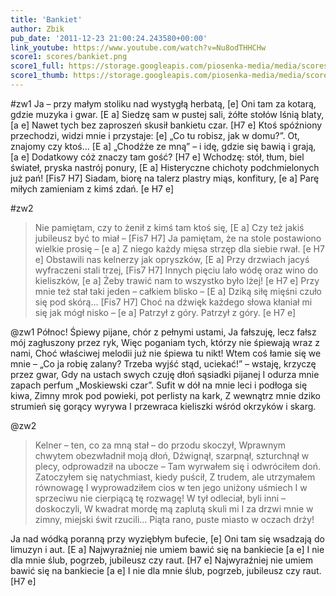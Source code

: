 ```yaml
---
title: 'Bankiet'
author: Zbik
pub_date: '2011-12-23 21:00:24.243580+00:00'
link_youtube: https://www.youtube.com/watch?v=Nu8odTHHCHw
score1: scores/bankiet.png
score1_full: https://storage.googleapis.com/piosenka-media/media/scores/bankiet.png
score1_thumb: https://storage.googleapis.com/piosenka-media/media/scores/bankiet.png.180x0_q85_upscale.jpg
---
```


#zw1
Ja – przy małym stoliku nad wystygłą herbatą, [e]
Oni tam za kotarą, gdzie muzyka i gwar. [E a]
Siedzę sam w pustej sali, żółte stołów lśnią blaty, [a e]
Nawet tych bez zaproszeń skusił bankietu czar. [H7 e]
Ktoś spóźniony przechodzi, widzi mnie i przystaje: [e]
„Co tu robisz, jak w domu?”. Ot, znajomy czy ktoś… [E a]
„Chodźże ze mną” – i idę, gdzie się bawią i grają, [a e]
Dodatkowy cóż znaczy tam gość? [H7 e]
Wchodzę: stół, tłum, biel świateł, pryska nastrój ponury, [E a]
Histeryczne chichoty podchmielonych już pań! [Fis7 H7]
Siadam, biorę na talerz plastry miąs, konfitury, [e a]
Parę miłych zamieniam z kimś zdań. [e H7 e]

#zw2
>Nie pamiętam, czy to żenił z kimś tam ktoś się, [E a]
>Czy też jakiś jubileusz być to miał – [Fis7 H7]
>Ja pamiętam, że na stole postawiono wielkie prosię – [e a]
>Z niego każdy mięsa strzęp dla siebie rwał. [e H7 e]
>Obstawili nas kelnerzy jak opryszków, [E a]
>Przy drzwiach jacyś wyfraczeni stali trzej, [Fis7 H7]
>Innych pięciu lało wódę oraz wino do kieliszków, [e a]
>Żeby trawić nam to wszystko było lżej! [e H7 e]
>Przy mnie też stał taki jeden – całkiem blisko – [E a]
>Dziką siłę mięśni czuło się pod skórą… [Fis7 H7]
>Choć na dźwięk każdego słowa kłaniał mi się jak mógł nisko – [e a]
>Patrzył z góry. Patrzył z góry. [e H7 e]

@zw1
Północ! Śpiewy pijane, chór z pełnymi ustami,
Ja fałszuję, lecz fałsz mój zagłuszony przez ryk,
Więc poganiam tych, którzy nie śpiewają wraz z nami,
Choć właściwej melodii już nie śpiewa tu nikt!
Wtem coś łamie się we mnie – „Co ja robię zalany?
Trzeba wyjść stąd, uciekać!” – wstaję, krzyczę przez gwar,
Gdy na ustach swych czuję dłoń sąsiadki pijanej
I odurza mnie zapach perfum „Moskiewski czar”.
Sufit w dół na mnie leci i podłoga się kiwa,
Zimny mrok pod powieki, pot perlisty na kark,
Z wewnątrz mnie dziko strumień się gorący wyrywa
I przewraca kieliszki wśród okrzyków i skarg.

@zw2
>Kelner – ten, co za mną stał – do przodu skoczył,
>Wprawnym chwytem obezwładnił moją dłoń,
>Dźwignął, szarpnął, szturchnął w plecy, odprowadził na ubocze –
>Tam wyrwałem się i odwróciłem doń.
>Zatoczyłem się natychmiast, kiedy puścił,
>Z trudem, ale utrzymałem równowagę
>I wyprowadziłem cios w ten jego uniżony uśmiech
>I w sprzeciwu nie cierpiącą tę rozwagę!
>W tył odleciał, byli inni – doskoczyli,
>W kwadrat mordę mą zaplutą skuli mi
>I za drzwi mnie w zimny, miejski świt rzucili…
>Piąta rano, puste miasto w oczach drży!

Ja nad wódką poranną przy wyziębłym bufecie, [e]
Oni tam się wsadzają do limuzyn i aut. [E a]
Najwyraźniej nie umiem bawić się na bankiecie [a e]
I nie dla mnie ślub, pogrzeb, jubileusz czy raut. [H7 e]
Najwyraźniej nie umiem bawić się na bankiecie [a e]
I nie dla mnie ślub, pogrzeb, jubileusz czy raut. [H7 e]